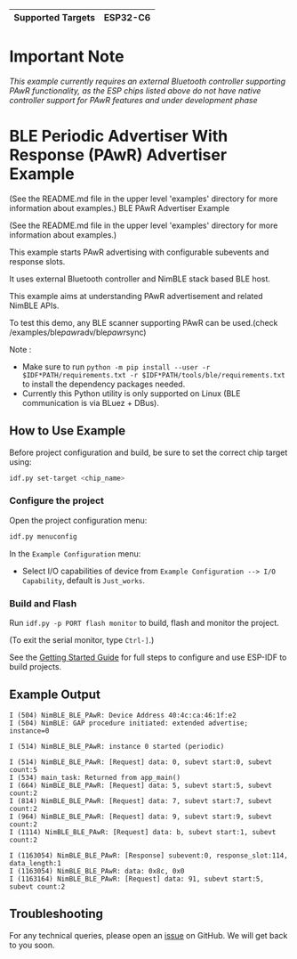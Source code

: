 | Supported Targets | ESP32-C6 |
| ----------------- | -------- |


# Important Note
*This example currently requires an external Bluetooth controller supporting PAwR functionality, as the ESP chips listed above do not have native controller support for PAwR features and under development phase*

# BLE Periodic Advertiser With Response (PAwR) Advertiser Example

(See the README.md file in the upper level 'examples' directory for more information about examples.)
 BLE PAwR Advertiser Example

(See the README.md file in the upper level 'examples' directory for more information about examples.)

This example starts PAwR  advertising with configurable subevents and response slots.

It uses external Bluetooth controller and NimBLE stack based BLE host.

This example aims at understanding PAwR advertisement and related NimBLE APIs.

To test this demo, any BLE scanner supporting PAwR can be used.(check /examples/ble*pawr*adv/ble*pawr*sync)

Note :

* Make sure to run `python -m pip install --user -r $IDF*PATH/requirements.txt -r $IDF*PATH/tools/ble/requirements.txt` to install the dependency packages needed.
* Currently this Python utility is only supported on Linux (BLE communication is via BLuez + DBus).

## How to Use Example

Before project configuration and build, be sure to set the correct chip target using:

```bash
idf.py set-target <chip_name>
```

### Configure the project

Open the project configuration menu:

```bash
idf.py menuconfig
```

In the `Example Configuration` menu:

* Select I/O capabilities of device from `Example Configuration --> I/O Capability`, default is `Just_works`.

### Build and Flash

Run `idf.py -p PORT flash monitor` to build, flash and monitor the project.

(To exit the serial monitor, type ``Ctrl-]``.)

See the [Getting Started Guide](https://idf.espressif.com/) for full steps to configure and use ESP-IDF to build projects.

## Example Output
```
I (504) NimBLE_BLE_PAwR: Device Address 40:4c:ca:46:1f:e2
I (504) NimBLE: GAP procedure initiated: extended advertise; instance=0
 
I (514) NimBLE_BLE_PAwR: instance 0 started (periodic)
 
I (514) NimBLE_BLE_PAwR: [Request] data: 0, subevt start:0, subevt count:5
I (534) main_task: Returned from app_main()
I (664) NimBLE_BLE_PAwR: [Request] data: 5, subevt start:5, subevt count:2
I (814) NimBLE_BLE_PAwR: [Request] data: 7, subevt start:7, subevt count:2
I (964) NimBLE_BLE_PAwR: [Request] data: 9, subevt start:9, subevt count:2
I (1114) NimBLE_BLE_PAwR: [Request] data: b, subevt start:1, subevt count:2

I (1163054) NimBLE_BLE_PAwR: [Response] subevent:0, response_slot:114, data_length:1
I (1163054) NimBLE_BLE_PAwR: data: 0x8c, 0x0
I (1163164) NimBLE_BLE_PAwR: [Request] data: 91, subevt start:5, subevt count:2

```

## Troubleshooting

For any technical queries, please open an [issue](https://github.com/espressif/esp-idf/issues) on GitHub. We will get back to you soon.
